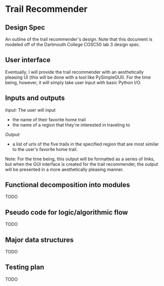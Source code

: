 # Trail Recommender
## Design Spec

An outline of the trail recommender's design. Note that this document is modeled off of the Dartmouth College COSC50 lab 3 design spec.

## User interface

Eventually, I will provide the trail recommender with an aesthetically pleasing UI (this will be done with a tool like PySimpleGUI). For the time being,
however, it will simply take user input with basic Python I/O.

## Inputs and outputs

*Input:* The user will input
 * the name of their favorite home trail
 * the name of a region that they're interested in traveling to

*Output:* 

  * a list of urls of the five trails in the specified region that are most similar to the user's favorite home trail.
  
  Note: For the time being, this output will be formatted as a series of links, but when the GUI interface is created for the trail recommender, the output   will be presented in a more aesthetically pleasing manner.

## Functional decomposition into modules

TODO

## Pseudo code for logic/algorithmic flow

TODO

## Major data structures

TODO

## Testing plan

TODO
